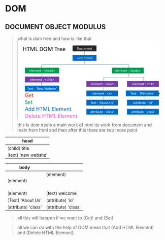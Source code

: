 # DOM
## DOCUMENT OBJECT MODULUS
> what is dom tree and how is like that
![dom tree](../image/Screenshot%20from%202022-11-18%2007-47-02.png)
> this is dom treeis a main work of html 
its work from document
and main from html
and then after this there are two more point

| head |
|----| 
|(child) title|
|(text) 'new website'|

| body | |
|---|---|
|(element) <nav>|(element) <h1>|
|(element) <a>| (text) welcome|
|(Text) 'About Us'| (attribute) 'id'|
|(attribute) 'class'| (attribute) 'class'|

> all this will happen if we want to (Get) and (Set)

> all we can do with the help of DOM  mean that (Add HTML Element) and (Delete HTML Element).
